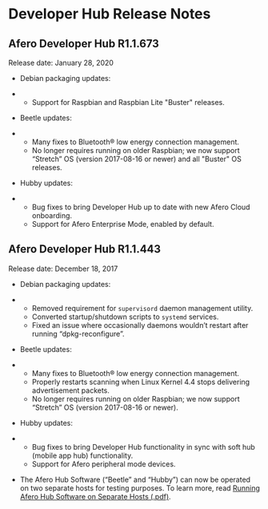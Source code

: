 # Developer Hub Release Notes

## Afero Developer Hub R1.1.673

Release date: January 28, 2020

- Debian packaging updates:

- - Support for Raspbian and Raspbian Lite "Buster" releases.

- Beetle updates:

- - Many fixes to Bluetooth® low energy connection management.
  - No longer requires running on older Raspbian; we now support “Stretch” OS (version 2017-08-16 or newer) and all "Buster" OS releases.

- Hubby updates:

- - Bug fixes to bring Developer Hub up to date with new Afero Cloud onboarding.
  - Support for Afero Enterprise Mode, enabled by default.

## Afero Developer Hub R1.1.443

Release date: December 18, 2017

- Debian packaging updates:

- - Removed requirement for `supervisord` daemon management utility.
  - Converted startup/shutdown scripts to `systemd` services.
  - Fixed an issue where occasionally daemons wouldn’t restart after running “dpkg-reconfigure”.

- Beetle updates:

- - Many fixes to Bluetooth® low energy connection management.
  - Properly restarts scanning when Linux Kernel 4.4 stops delivering advertisement packets.
  - No longer requires running on older Raspbian; we now support “Stretch” OS (version 2017-08-16 or newer).

- Hubby updates:

- - Bug fixes to bring Developer Hub functionality in sync with soft hub (mobile app hub) functionality.
  - Support for Afero peripheral mode devices.

- The Afero Hub Software (“Beetle” and “Hubby”) can now be operated on two separate hosts for testing purposes. To learn more, read [Running Afero Hub Software on Separate Hosts (.pdf)](https://developer.afero.io/static/custom/files/TechNote-AHS-on-Separate-Hosts.pdf).